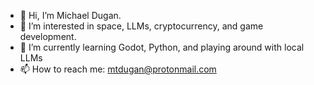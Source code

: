- 👋 Hi, I’m Michael Dugan. 
- 👀 I’m interested in space, LLMs, cryptocurrency, and game development.
- 🌱 I’m currently learning Godot, Python, and playing around with local LLMs
- 📫 How to reach me: mtdugan@protonmail.com

<!---
mtdugan/mtdugan is a ✨ special ✨ repository because its `README.md` (this file) appears on your GitHub profile.
You can click the Preview link to take a look at your changes.
--->
